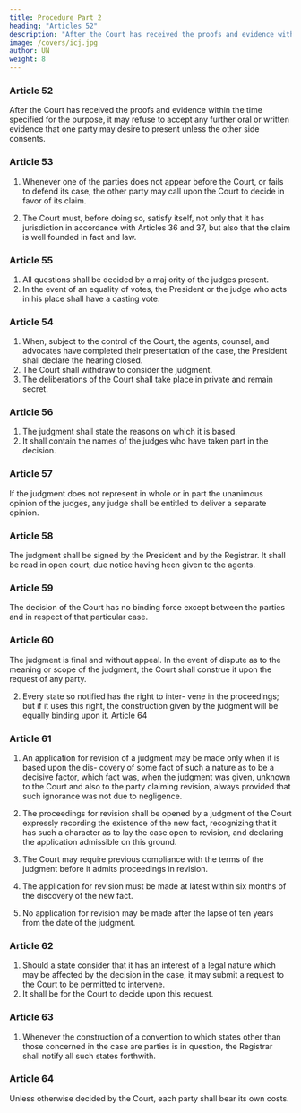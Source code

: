 ```yaml
---
title: Procedure Part 2
heading: "Articles 52"
description: "After the Court has received the proofs and evidence within the time specified for the purpose, it may refuse to accept any further oral or written evidence that one party may desire to present unless the other side consents"
image: /covers/icj.jpg
author: UN
weight: 8
---
```



### Article 52

After the Court has received the proofs and evidence within the time specified for the purpose, it may refuse to accept any further oral or written evidence that one party may desire to present unless the other side consents.

### Article 53

1. Whenever one of the parties does not appear before the Court, or fails to defend its case, the
other party may call upon the Court to decide in favor of its claim.

2. The Court must, before doing so, satisfy itself, not only that it has jurisdiction in accordance
with Articles 36 and 37, but also that the claim is well founded in fact and law.


### Article 55

1. All questions shall be decided by a maj ority of the judges present.
2. In the event of an equality of votes, the President or the judge who acts in his place shall have
a casting vote.

### Article 54

1. When, subject to the control of the Court, the agents, counsel, and advocates have completed
their presentation of the case, the President shall declare the hearing closed.
2. The Court shall withdraw to consider the judgment.
3. The deliberations of the Court shall take place in private and remain secret.


### Article 56

1. The judgment shall state the reasons on which it is based.
2. It shall contain the names of the judges who have taken part in the decision.

### Article 57

If the judgment does not represent in whole or in part the unanimous opinion of the judges, any
judge shall be entitled to deliver a separate opinion.

### Article 58

The judgment shall be signed by the President and by the Registrar. It shall be read in open court,
due notice having heen given to the agents.


### Article 59

The decision of the Court has no binding force except between the parties and in respect of that
particular case.


### Article 60 

The judgment is final and without appeal. In the event of dispute as to the meaning or scope of
the judgment, the Court shall construe it upon the request of any party.



2. Every state so notified has the right to inter-
vene in the proceedings; but if it uses this right,
the construction given by the judgment will be
equally binding upon it.
Article 64


### Article 61

1. An application for revision of a judgment may be made only when it is based upon the dis-
covery of some fact of such a nature as to be a decisive factor, which fact was, when the judgment
was given, unknown to the Court and also to the party claiming revision, always provided that such
ignorance was not due to negligence. 

2. The proceedings for revision shall be opened
by a judgment of the Court expressly recording the
existence of the new fact, recognizing that it has
such a character as to lay the case open to revision,
and declaring the application admissible on this
ground.

3. The Court may require previous compliance with the terms of the judgment before it admits
proceedings in revision.

4. The application for revision must be made at latest within six months of the discovery of the
new fact. 

5. No application for revision may be made
after the lapse of ten years from the date of the
judgment.


### Article 62

1. Should a state consider that it has an interest of a legal nature which may be affected by the decision in the case, it may submit a request to the Court to be permitted to intervene.
2. It shall be for the Court to decide upon this request.


### Article 63

1. Whenever the construction of a convention to which states other than those concerned in the case are parties is in question, the Registrar shall notify all such states forthwith.


### Article 64

Unless otherwise decided by the Court, each party shall bear its own costs.
